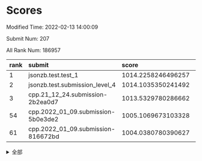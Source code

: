 # Scores

Modified Time: 2022-02-13 14:00:09

Submit Num: 207

All Rank Num: 186957

| rank |               submit               |       score        |       sigma        | pk_num |
| :--- | :--------------------------------- | :----------------- | :----------------- | :----- |
| 1    | jsonzb.test.test_1                 | 1014.2258246496257 | 0.8321468283659362 | 3612   |
| 2    | jsonzb.test.submission_level_4     | 1014.1035350241492 | 0.8123010232984975 | 3611   |
| 3    | cpp.21_12_24.submission-2b2ea0d7   | 1013.5329780286662 | 0.8141511578681487 | 3609   |
| 54   | cpp.2022_01_09.submission-5b0e3de2 | 1005.1069673103328 | 0.7386346296424632 | 3613   |
| 61   | cpp.2022_01_09.submission-816672bd | 1004.0380780390627 | 0.7103256906622873 | 3614   |


<details>
<summary>全部</summary>

| rank |                 submit                 |       score        |       sigma        | pk_num |
| :--- | :------------------------------------- | :----------------- | :----------------- | :----- |
| 1    | jsonzb.test.test_1                     | 1014.2258246496257 | 0.8321468283659362 | 3612   |
| 2    | jsonzb.test.submission_level_4         | 1014.1035350241492 | 0.8123010232984975 | 3611   |
| 3    | cpp.21_12_24.submission-2b2ea0d7       | 1013.5329780286662 | 0.8141511578681487 | 3609   |
| 4    | gobigger.level_3.submission_level_3_46 | 1011.1781107609386 | 0.7728782180311929 | 3611   |
| 5    | gobigger.level_3.submission_level_3_29 | 1011.0008136444976 | 0.7605959518330893 | 3606   |
| 6    | gobigger.level_3.submission_level_3_2  | 1010.9244948185159 | 0.7857530209110468 | 3612   |
| 7    | gobigger.level_3.submission_level_3_24 | 1010.9146546423104 | 0.7696183324626721 | 3614   |
| 8    | gobigger.level_3.submission_level_3_38 | 1010.8941483837026 | 0.7686848681114108 | 3616   |
| 9    | gobigger.level_3.submission_level_3_41 | 1010.8232975765012 | 0.7637214582648636 | 3616   |
| 10   | gobigger.level_3.submission_level_3_43 | 1010.7767622099644 | 0.7732037455200615 | 3610   |
| 11   | gobigger.level_3.submission_level_3_39 | 1010.7663319102311 | 0.7501429180182103 | 3615   |
| 12   | gobigger.level_3.submission_level_3_9  | 1010.753491142271  | 0.749167091159021  | 3609   |
| 13   | gobigger.level_3.submission_level_3_1  | 1010.7134219165436 | 0.757222467941775  | 3612   |
| 14   | gobigger.level_3.submission_level_3_42 | 1010.6814832089373 | 0.7569102238134754 | 3611   |
| 15   | gobigger.level_3.submission_level_3_49 | 1010.6443566078102 | 0.761214582044935  | 3613   |
| 16   | gobigger.level_3.submission_level_3_40 | 1010.5023662711124 | 0.774960156382303  | 3616   |
| 17   | gobigger.level_3.submission_level_3_33 | 1010.3835300864228 | 0.7677663170960791 | 3617   |
| 18   | gobigger.level_3.submission_level_3_13 | 1010.3314347011732 | 0.7482893364972566 | 3617   |
| 19   | gobigger.level_3.submission_level_3_31 | 1010.2735408853505 | 0.7532441879529433 | 3611   |
| 20   | gobigger.level_3.submission_level_3_7  | 1010.1750117199036 | 0.7550307376252852 | 3608   |
| 21   | gobigger.level_3.submission_level_3_15 | 1010.141194004521  | 0.7771496342721166 | 3612   |
| 22   | gobigger.level_3.submission_level_3_28 | 1010.0172851150475 | 0.7803988400222813 | 3614   |
| 23   | gobigger.level_3.submission_level_3_25 | 1009.9032092067646 | 0.7535869735001658 | 3610   |
| 24   | gobigger.level_3.submission_level_3_6  | 1009.8757514047585 | 0.746466075393588  | 3613   |
| 25   | gobigger.level_3.submission_level_3_26 | 1009.8260184706601 | 0.7658923739025785 | 3610   |
| 26   | gobigger.level_3.submission_level_3_14 | 1009.8229536605238 | 0.7440650412770283 | 3612   |
| 27   | gobigger.level_3.submission_level_3_36 | 1009.7987245096339 | 0.7513552521585386 | 3607   |
| 28   | gobigger.level_3.submission_level_3_34 | 1009.7405951588896 | 0.743012321218091  | 3614   |
| 29   | gobigger.level_3.submission_level_3_35 | 1009.7383401897874 | 0.7589887029079034 | 3614   |
| 30   | gobigger.level_3.submission_level_3_4  | 1009.6593119693027 | 0.7690161770310984 | 3612   |
| 31   | gobigger.level_3.submission_level_3_12 | 1009.6437546325546 | 0.7536361057232972 | 3611   |
| 32   | gobigger.level_3.submission_level_3_3  | 1009.6151660316747 | 0.7548049147162936 | 3611   |
| 33   | gobigger.level_3.submission_level_3_16 | 1009.5765860195526 | 0.756969219600332  | 3611   |
| 34   | gobigger.level_3.submission_level_3_23 | 1009.4610901866263 | 0.7667388612793202 | 3616   |
| 35   | gobigger.level_3.submission_level_3_44 | 1009.4156040754191 | 0.7520158554326617 | 3614   |
| 36   | gobigger.level_3.submission_level_3_8  | 1009.4114899231488 | 0.7505544601583899 | 3615   |
| 37   | gobigger.level_3.submission_level_3_5  | 1009.4088750129886 | 0.7750487471420324 | 3616   |
| 38   | gobigger.level_3.submission_level_3_0  | 1009.3911478619848 | 0.7500317931920949 | 3609   |
| 39   | gobigger.level_3.submission_level_3_45 | 1009.3683197829513 | 0.7551426400130598 | 3614   |
| 40   | gobigger.level_3.submission_level_3_11 | 1009.3449029768284 | 0.7862408362367621 | 3618   |
| 41   | gobigger.level_3.submission_level_3_17 | 1009.3302915802224 | 0.74505038748236   | 3614   |
| 42   | gobigger.level_3.submission_level_3_18 | 1009.2070897111317 | 0.740369744285678  | 3613   |
| 43   | gobigger.level_3.submission_level_3_27 | 1009.1501370492825 | 0.7494035825700234 | 3616   |
| 44   | gobigger.level_3.submission_level_3_20 | 1009.1290255025491 | 0.7702492131657368 | 3612   |
| 45   | gobigger.level_3.submission_level_3_47 | 1008.9410874461075 | 0.7515542520347135 | 3613   |
| 46   | gobigger.level_3.submission_level_3_32 | 1008.901375430711  | 0.7470186864179705 | 3612   |
| 47   | gobigger.level_3.submission_level_3_30 | 1008.8830018574454 | 0.7515081112304184 | 3612   |
| 48   | gobigger.level_3.submission_level_3_19 | 1008.8823925468811 | 0.7552055923867685 | 3617   |
| 49   | gobigger.level_3.submission_level_3_10 | 1008.7403804892616 | 0.756136179433831  | 3609   |
| 50   | gobigger.level_3.submission_level_3_37 | 1008.6652793115752 | 0.760827470780635  | 3614   |
| 51   | gobigger.level_3.submission_level_3_22 | 1008.3820660001437 | 0.7356337776825683 | 3610   |
| 52   | gobigger.level_3.submission_level_3_21 | 1008.3589300154167 | 0.7523646977613988 | 3611   |
| 53   | gobigger.level_3.submission_level_3_48 | 1007.9264280174119 | 0.7420545377207161 | 3615   |
| 54   | cpp.2022_01_09.submission-5b0e3de2     | 1005.1069673103328 | 0.7386346296424632 | 3613   |
| 55   | gobigger.level_1.submission_level_1_27 | 1005.0912448615367 | 0.7149177855961093 | 3608   |
| 56   | gobigger.level_1.submission_level_1_6  | 1004.8144434079427 | 0.7160373407157782 | 3611   |
| 57   | gobigger.level_1.submission_level_1_41 | 1004.7211817961467 | 0.7233435828040407 | 3614   |
| 58   | gobigger.level_1.submission_level_1_32 | 1004.6731003307593 | 0.7223039097267774 | 3612   |
| 59   | gobigger.level_1.submission_level_1_1  | 1004.6269947062145 | 0.7279749465553718 | 3619   |
| 60   | gobigger.level_1.submission_level_1_19 | 1004.2115501191346 | 0.7221301477363341 | 3614   |
| 61   | cpp.2022_01_09.submission-816672bd     | 1004.0380780390627 | 0.7103256906622873 | 3614   |
| 62   | gobigger.level_1.submission_level_1_37 | 1004.0251777180638 | 0.7166057646731668 | 3611   |
| 63   | gobigger.level_1.submission_level_1_21 | 1003.9863683518039 | 0.719220194540025  | 3612   |
| 64   | gobigger.level_1.submission_level_1_47 | 1003.9241633868694 | 0.7044945856156393 | 3618   |
| 65   | gobigger.level_1.submission_level_1_44 | 1003.8420804254552 | 0.7240042579592049 | 3620   |
| 66   | gobigger.level_1.submission_level_1_3  | 1003.6889464868018 | 0.7147345253620534 | 3607   |
| 67   | gobigger.level_1.submission_level_1_34 | 1003.6316389042305 | 0.7134281094554904 | 3617   |
| 68   | gobigger.level_1.submission_level_1_13 | 1003.5733683994862 | 0.7146003763843034 | 3614   |
| 69   | gobigger.level_1.submission_level_1_49 | 1003.5625064587563 | 0.7267853388931914 | 3616   |
| 70   | gobigger.level_1.submission_level_1_29 | 1003.5556644462941 | 0.728335044901516  | 3612   |
| 71   | gobigger.level_1.submission_level_1_18 | 1003.5442404909446 | 0.7126466032427328 | 3612   |
| 72   | gobigger.level_1.submission_level_1_46 | 1003.5397180073156 | 0.7032755669439845 | 3616   |
| 73   | gobigger.level_1.submission_level_1_10 | 1003.5217002156552 | 0.7220670833810098 | 3610   |
| 74   | gobigger.level_1.submission_level_1_36 | 1003.5077781234505 | 0.7109362754335284 | 3614   |
| 75   | gobigger.level_1.submission_level_1_15 | 1003.5073131996865 | 0.7157669555046299 | 3616   |
| 76   | gobigger.level_1.submission_level_1_40 | 1003.5022368301829 | 0.7260249113003218 | 3616   |
| 77   | gobigger.level_1.submission_level_1_33 | 1003.4880562061148 | 0.7225823458897187 | 3610   |
| 78   | gobigger.level_1.submission_level_1_4  | 1003.4521595711041 | 0.7106345585073233 | 3616   |
| 79   | gobigger.level_1.submission_level_1_24 | 1003.4151845254065 | 0.717257702143216  | 3612   |
| 80   | gobigger.level_1.submission_level_1_45 | 1003.405671390862  | 0.714016700765446  | 3610   |
| 81   | gobigger.level_1.submission_level_1_8  | 1003.4017451387408 | 0.7067752093275935 | 3613   |
| 82   | gobigger.level_1.submission_level_1_5  | 1003.3754655873516 | 0.7165731778904336 | 3605   |
| 83   | gobigger.level_1.submission_level_1_17 | 1003.3668902011156 | 0.7216374153179131 | 3614   |
| 84   | gobigger.level_1.submission_level_1_43 | 1003.2293419902185 | 0.7215287424223767 | 3614   |
| 85   | gobigger.level_1.submission_level_1_35 | 1003.2102314833708 | 0.71558830044823   | 3607   |
| 86   | gobigger.level_1.submission_level_1_16 | 1003.2075803503469 | 0.7187102495698362 | 3610   |
| 87   | gobigger.level_1.submission_level_1_23 | 1003.1514066440353 | 0.7128097042258502 | 3610   |
| 88   | gobigger.level_1.submission_level_1_22 | 1003.1323450650333 | 0.710116671391766  | 3619   |
| 89   | gobigger.level_1.submission_level_1_2  | 1003.1249784810087 | 0.7061274158749739 | 3613   |
| 90   | gobigger.level_1.submission_level_1_20 | 1003.1103362104725 | 0.7012712106413286 | 3612   |
| 91   | gobigger.level_1.submission_level_1_7  | 1003.0245593462602 | 0.7146848539031585 | 3611   |
| 92   | gobigger.level_1.submission_level_1_11 | 1002.9011684499534 | 0.7212618328425632 | 3614   |
| 93   | gobigger.level_1.submission_level_1_26 | 1002.788172079887  | 0.7190346938288926 | 3608   |
| 94   | gobigger.level_1.submission_level_1_38 | 1002.765607263072  | 0.7200304093153246 | 3614   |
| 95   | gobigger.level_1.submission_level_1_0  | 1002.7041335163113 | 0.7162314420997813 | 3611   |
| 96   | gobigger.level_1.submission_level_1_39 | 1002.6250431476645 | 0.7156958872895605 | 3615   |
| 97   | gobigger.level_1.submission_level_1_42 | 1002.5919516948054 | 0.7144392523848037 | 3618   |
| 98   | gobigger.level_1.submission_level_1_25 | 1002.4398382310551 | 0.701855527331161  | 3611   |
| 99   | gobigger.level_1.submission_level_1_14 | 1002.3168449482895 | 0.7154487895282415 | 3612   |
| 100  | gobigger.level_1.submission_level_1_12 | 1002.2893584272978 | 0.721543151234361  | 3612   |
| 101  | gobigger.level_1.submission_level_1_28 | 1002.186175567227  | 0.717611157070525  | 3612   |
| 102  | gobigger.level_1.submission_level_1_31 | 1001.975050554575  | 0.703341069937811  | 3613   |
| 103  | gobigger.level_1.submission_level_1_48 | 1001.7937996686956 | 0.7115737193635655 | 3616   |
| 104  | gobigger.level_1.submission_level_1_9  | 1001.6668167779349 | 0.7057088398980556 | 3610   |
| 105  | gobigger.level_1.submission_level_1_30 | 1001.3641451461067 | 0.7224231916890045 | 3618   |
| 106  | gobigger.random.submission_random_18   | 997.2165092566333  | 0.7051543282945354 | 3610   |
| 107  | gobigger.random.submission_random_6    | 997.0268948073028  | 0.6992801404935264 | 3611   |
| 108  | gobigger.random.submission_random_15   | 997.0247205315645  | 0.7108564668804656 | 3615   |
| 109  | gobigger.random.submission_random_48   | 996.7531811605411  | 0.6974829679947739 | 3611   |
| 110  | gobigger.random.submission_random_36   | 996.7318328827414  | 0.7057301872719519 | 3615   |
| 111  | gobigger.random.submission_random_12   | 996.7255110310508  | 0.6998336887028864 | 3615   |
| 112  | gobigger.random.submission_random_19   | 996.4908164484717  | 0.704479385302553  | 3611   |
| 113  | gobigger.random.submission_random_13   | 996.4804207292899  | 0.7115809636549012 | 3611   |
| 114  | gobigger.random.submission_random_17   | 996.4377281951718  | 0.707401306349328  | 3617   |
| 115  | gobigger.random.submission_random_41   | 996.4350226858556  | 0.7087659705853929 | 3616   |
| 116  | gobigger.random.submission_random_20   | 996.3716135777394  | 0.7122902151263784 | 3610   |
| 117  | gobigger.random.submission_random_42   | 996.2949618226645  | 0.7146773589510376 | 3614   |
| 118  | gobigger.random.submission_random_9    | 996.2636689663748  | 0.7103494957595176 | 3612   |
| 119  | gobigger.random.submission_random_22   | 996.2132874007118  | 0.7208126777332    | 3617   |
| 120  | gobigger.random.submission_random_39   | 996.1953093774523  | 0.7086528265009822 | 3616   |
| 121  | gobigger.random.submission_random_34   | 996.1879168190446  | 0.7208165191625892 | 3614   |
| 122  | gobigger.random.submission_random_30   | 996.1716753407442  | 0.7012633897172585 | 3612   |
| 123  | gobigger.random.submission_random_29   | 996.1040055323838  | 0.7065696726340379 | 3615   |
| 124  | gobigger.random.submission_random_1    | 996.083707620927   | 0.7101888926726124 | 3614   |
| 125  | gobigger.random.submission_random_38   | 996.0730829451044  | 0.7147080870202898 | 3616   |
| 126  | gobigger.random.submission_random_5    | 996.0688695058678  | 0.7142388628233625 | 3613   |
| 127  | gobigger.random.submission_random_14   | 996.0578104069248  | 0.707212195614794  | 3611   |
| 128  | gobigger.random.submission_random_8    | 996.0168454321802  | 0.701116804022687  | 3611   |
| 129  | gobigger.random.submission_random_47   | 995.9783633732826  | 0.721537264155159  | 3609   |
| 130  | gobigger.random.submission_random_25   | 995.9242669030607  | 0.7101017349321368 | 3614   |
| 131  | gobigger.random.submission_random_0    | 995.9205296144861  | 0.7170917545643104 | 3614   |
| 132  | gobigger.random.submission_random_4    | 995.8368945178167  | 0.7128978390710277 | 3617   |
| 133  | gobigger.random.submission_random_27   | 995.8244302354427  | 0.7223261584100107 | 3615   |
| 134  | gobigger.random.submission_random_46   | 995.7874744624382  | 0.7072478617734795 | 3615   |
| 135  | gobigger.random.submission_random_40   | 995.7805804165852  | 0.7318864761494216 | 3614   |
| 136  | gobigger.random.submission_random_45   | 995.7717396773313  | 0.6989580406231172 | 3611   |
| 137  | gobigger.random.submission_random_7    | 995.7690752691251  | 0.7159127585034823 | 3612   |
| 138  | gobigger.random.submission_random_43   | 995.7092165051845  | 0.709509356044188  | 3614   |
| 139  | gobigger.random.submission_random_26   | 995.7024824067526  | 0.7006534862654532 | 3610   |
| 140  | gobigger.random.submission_random_10   | 995.6791430238445  | 0.7177807694732674 | 3615   |
| 141  | gobigger.random.submission_random_28   | 995.6778450453347  | 0.7193241434486028 | 3612   |
| 142  | gobigger.random.submission_random_33   | 995.667375858237   | 0.7180628729581253 | 3614   |
| 143  | gobigger.random.submission_random_31   | 995.6616518203236  | 0.7188845444168998 | 3613   |
| 144  | gobigger.random.submission_random_16   | 995.6592499023195  | 0.6993111957375718 | 3612   |
| 145  | gobigger.random.submission_random_21   | 995.6204371782381  | 0.7219415307962075 | 3615   |
| 146  | gobigger.random.submission_random_35   | 995.6182814699905  | 0.7136075147948835 | 3616   |
| 147  | gobigger.random.submission_random_23   | 995.5997111722587  | 0.7011971565392114 | 3613   |
| 148  | gobigger.random.submission_random_2    | 995.5603226935995  | 0.7303578460209972 | 3614   |
| 149  | gobigger.random.submission_random_49   | 995.4073648086686  | 0.7061632377666126 | 3615   |
| 150  | gobigger.random.submission_random_37   | 995.3537869146011  | 0.7097301505403179 | 3605   |
| 151  | gobigger.random.submission_random_11   | 995.303107906424   | 0.7157566417035661 | 3607   |
| 152  | gobigger.random.submission_random_24   | 995.2644212596568  | 0.703879002117034  | 3609   |
| 153  | gobigger.random.submission_random_3    | 995.1394098558768  | 0.71531722208601   | 3615   |
| 154  | gobigger.random.submission_random_32   | 995.094888940076   | 0.7062197517594072 | 3611   |
| 155  | gobigger.random.submission_random_44   | 995.0574481639393  | 0.7125456193878313 | 3609   |
| 156  | gobigger.level_2.submission_level_2_24 | 993.647632710021   | 0.7365837623844446 | 3612   |
| 157  | gobigger.level_2.submission_level_2_40 | 993.6440947796738  | 0.7238159168959732 | 3610   |
| 158  | gobigger.level_2.submission_level_2_5  | 993.478311525417   | 0.7376358256851858 | 3607   |
| 159  | gobigger.level_2.submission_level_2_26 | 993.4439817812963  | 0.7347032665275276 | 3616   |
| 160  | gobigger.level_2.submission_level_2_37 | 993.3502600783044  | 0.7407359532127739 | 3612   |
| 161  | gobigger.level_2.submission_level_2_11 | 993.1311989330079  | 0.7397405790484725 | 3613   |
| 162  | gobigger.level_2.submission_level_2_42 | 993.0082567869015  | 0.729545512332738  | 3616   |
| 163  | gobigger.level_2.submission_level_2_46 | 992.9372808489164  | 0.7418685176872012 | 3613   |
| 164  | gobigger.level_2.submission_level_2_45 | 992.8948188507804  | 0.7374006394668505 | 3612   |
| 165  | gobigger.level_2.submission_level_2_13 | 992.8843288311162  | 0.7269659295124875 | 3612   |
| 166  | gobigger.level_2.submission_level_2_22 | 992.8660296884626  | 0.7430561592192617 | 3613   |
| 167  | gobigger.level_2.submission_level_2_49 | 992.817754139255   | 0.7263563646366111 | 3609   |
| 168  | gobigger.level_2.submission_level_2_1  | 992.7784928122832  | 0.7683852570610418 | 3614   |
| 169  | gobigger.level_2.submission_level_2_39 | 992.7096420803678  | 0.7388830957470298 | 3612   |
| 170  | gobigger.level_2.submission_level_2_0  | 992.6231997442915  | 0.7264885590736164 | 3616   |
| 171  | gobigger.level_2.submission_level_2_35 | 992.5701444958733  | 0.7425395411478601 | 3605   |
| 172  | gobigger.level_2.submission_level_2_9  | 992.5383806790248  | 0.7323861347947364 | 3614   |
| 173  | gobigger.level_2.submission_level_2_27 | 992.4438275132464  | 0.7314728719240975 | 3611   |
| 174  | gobigger.level_2.submission_level_2_44 | 992.3483547366104  | 0.7305586664995242 | 3614   |
| 175  | gobigger.level_2.submission_level_2_43 | 992.3054284997064  | 0.7367783807830871 | 3614   |
| 176  | gobigger.level_2.submission_level_2_2  | 992.2771239759727  | 0.7640533389055799 | 3610   |
| 177  | gobigger.level_2.submission_level_2_21 | 992.2729811791969  | 0.7397205763671162 | 3615   |
| 178  | gobigger.level_2.submission_level_2_38 | 992.2477626227178  | 0.7399642609817741 | 3613   |
| 179  | gobigger.level_2.submission_level_2_19 | 992.2150684064479  | 0.7724663975992946 | 3608   |
| 180  | gobigger.level_2.submission_level_2_31 | 992.1054613661477  | 0.7410890715606427 | 3617   |
| 181  | gobigger.level_2.submission_level_2_36 | 992.0806124774679  | 0.7292986153631835 | 3614   |
| 182  | gobigger.level_2.submission_level_2_4  | 992.0610619750217  | 0.7389048612126475 | 3613   |
| 183  | gobigger.level_2.submission_level_2_18 | 992.0549669768475  | 0.7432088906683002 | 3611   |
| 184  | gobigger.level_2.submission_level_2_14 | 991.9913869394774  | 0.7383918548094945 | 3615   |
| 185  | gobigger.level_2.submission_level_2_10 | 991.9535578437257  | 0.7485494728490605 | 3610   |
| 186  | gobigger.level_2.submission_level_2_17 | 991.8736017327819  | 0.7419446696142896 | 3613   |
| 187  | gobigger.level_2.submission_level_2_25 | 991.8668756653351  | 0.7347202916931994 | 3611   |
| 188  | gobigger.level_2.submission_level_2_8  | 991.8114783299832  | 0.7544621509161986 | 3611   |
| 189  | gobigger.level_2.submission_level_2_16 | 991.7570229357895  | 0.7564732927623549 | 3612   |
| 190  | gobigger.level_2.submission_level_2_28 | 991.6708426394524  | 0.7358407792488213 | 3615   |
| 191  | gobigger.level_2.submission_level_2_47 | 991.6527020978446  | 0.7261510079091622 | 3615   |
| 192  | gobigger.level_2.submission_level_2_34 | 991.6299881897991  | 0.7440724289265608 | 3613   |
| 193  | gobigger.level_2.submission_level_2_3  | 991.4896481836305  | 0.744500885149675  | 3612   |
| 194  | gobigger.level_2.submission_level_2_41 | 991.4703467481055  | 0.7411836021772062 | 3614   |
| 195  | gobigger.level_2.submission_level_2_29 | 991.367150038175   | 0.7503718356499021 | 3618   |
| 196  | gobigger.level_2.submission_level_2_32 | 991.3556878589171  | 0.7546792787487386 | 3612   |
| 197  | gobigger.level_2.submission_level_2_48 | 991.21915600689    | 0.7522491915604685 | 3614   |
| 198  | gobigger.level_2.submission_level_2_30 | 991.1291341906599  | 0.750367833633339  | 3609   |
| 199  | gobigger.level_2.submission_level_2_33 | 991.119588081369   | 0.7531051918337093 | 3611   |
| 200  | gobigger.level_2.submission_level_2_23 | 991.1098151902364  | 0.7340400100099164 | 3612   |
| 201  | gobigger.level_2.submission_level_2_6  | 991.1078635338255  | 0.739012753892372  | 3615   |
| 202  | gobigger.level_2.submission_level_2_20 | 990.9374275695059  | 0.7587840959951634 | 3611   |
| 203  | gobigger.level_2.submission_level_2_12 | 990.6435633420803  | 0.7546445979167405 | 3606   |
| 204  | gobigger.level_2.submission_level_2_15 | 990.2302500450227  | 0.7629880254522745 | 3613   |
| 205  | gobigger.level_2.submission_level_2_7  | 989.8669085188352  | 0.777770495325242  | 3614   |
| 206  | gobigger.none.submission_none_1        | 979.6293576530838  | 1.1939427559180749 | 3607   |
| 207  | gobigger.none.submission_none_0        | 976.347248302768   | 1.4556837076605946 | 3612   |

</details>